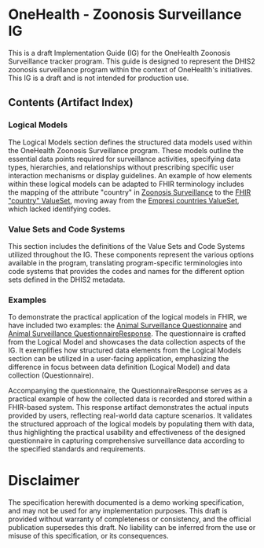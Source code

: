 # OneHealth - Zoonosis Surveillance IG

This is a draft Implementation Guide (IG) for the OneHealth Zoonosis Surveillance tracker program. This guide is designed to represent the DHIS2 zoonosis surveillance program within the context of OneHealth's initiatives. This IG is a draft and is not intended for production use.

## Contents (Artifact Index)

### Logical Models

The Logical Models section defines the structured data models used within the OneHealth Zoonosis Surveillance program. These models outline the essential data points required for surveillance activities, specifying data types, hierarchies, and relationships without prescribing specific user interaction mechanisms or display guidelines. An example of how elements within these logical models can be adapted to FHIR terminology includes the mapping of the attribute "country" in [Zoonosis Surveillance](StructureDefinition-ZoonosisSurveillance.html) to the [FHIR "country" ValueSet](http://terminology.hl7.org/ValueSet/v3-Country), moving away from the [Empresi countries ValueSet](ValueSet-empresi-countries-vs.html), which lacked identifying codes.

### Value Sets and Code Systems

This section includes the definitions of the Value Sets and Code Systems utilized throughout the IG. These components represent the various options available in the program, translating program-specific terminologies into code systems that provides the codes and names for the different option sets defined in the DHIS2 metadata.

### Examples

To demonstrate the practical application of the logical models in FHIR, we have included two examples: the [Animal Surveillance Questionnaire](Questionnaire-AnimalSurveillanceQuestionnaire.html) and [Animal Surveillance QuestionnaireResponse](Questionnaire-AnimalSurveillanceQuestionnaire.html). The questionnaire is crafted from the Logical Model and showcases the data collection aspects of the IG. It exemplifies how structured data elements from the Logical Models section can be utilized in a user-facing application, emphasizing the difference in focus between data definition (Logical Model) and data collection (Questionnaire).

Accompanying the questionnaire, the QuestionnaireResponse serves as a practical example of how the collected data is recorded and stored within a FHIR-based system. This response artifact demonstrates the actual inputs provided by users, reflecting real-world data capture scenarios. It validates the structured approach of the logical models by populating them with data, thus highlighting the practical usability and effectiveness of the designed questionnaire in capturing comprehensive surveillance data according to the specified standards and requirements.

# Disclaimer

The specification herewith documented is a demo working specification, and may not be used for any implementation purposes. This draft is provided without warranty of completeness or consistency, and the official publication supersedes this draft.
No liability can be inferred from the use or misuse of this specification, or its consequences.
